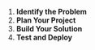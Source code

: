 <Stepper>

1. **Identify the Problem**
1. **Plan Your Project**
1. **Build Your Solution**
1. **Test and Deploy**

</Stepper>